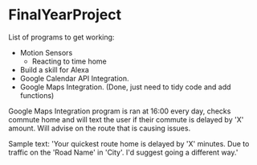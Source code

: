 # FinalYearProject

List of programs to get working: 
  - Motion Sensors
      - Reacting to time home
  - Build a skill for Alexa
  - Google Calendar API Integration. 
  - Google Maps Integration. (Done, just need to tidy code and add functions)
  
  
  Google Maps Integration program is ran at 16:00 every day, checks commute home and will text the user if their commute is
  delayed by 'X' amount. Will advise on the route that is causing issues. 
  
  Sample text: 
    'Your quickest route home is delayed by 'X' minutes. Due to traffic on the 'Road Name' in 'City'. I'd suggest
    going a different way.'
  
  
  
